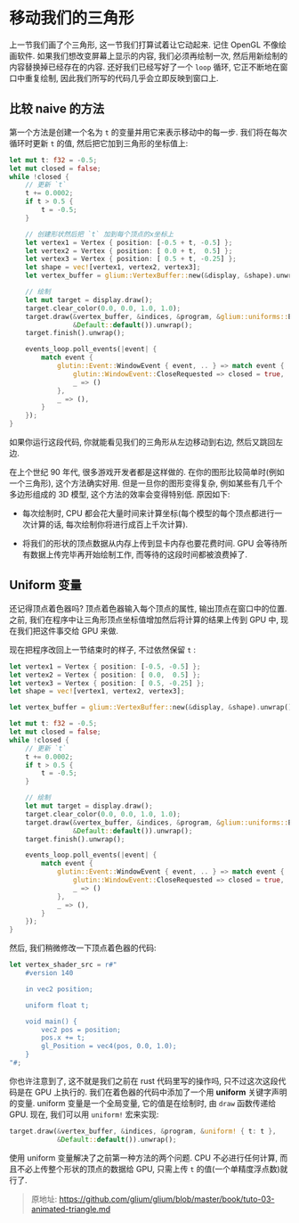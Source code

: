 # 移动我们的三角形

上一节我们画了个三角形, 这一节我们打算试着让它动起来. 记住 OpenGL 不像绘画软件. 如果我们想改变屏幕上显示的内容, 我们必须再绘制一次, 然后用新绘制的内容替换掉已经存在的内容. 还好我们已经写好了一个 `loop` 循环, 它正不断地在窗口中重复绘制, 因此我们所写的代码几乎会立即反映到窗口上.

## 比较 naive 的方法

第一个方法是创建一个名为 `t` 的变量并用它来表示移动中的每一步. 我们将在每次循环时更新 `t` 的值, 然后把它加到三角形的坐标值上:

```rust
let mut t: f32 = -0.5;
let mut closed = false;
while !closed {
    // 更新 `t`
    t += 0.0002;
    if t > 0.5 {
        t = -0.5;
    }

    // 创建形状然后把 `t` 加到每个顶点的x坐标上
    let vertex1 = Vertex { position: [-0.5 + t, -0.5] };
    let vertex2 = Vertex { position: [ 0.0 + t,  0.5] };
    let vertex3 = Vertex { position: [ 0.5 + t, -0.25] };
    let shape = vec![vertex1, vertex2, vertex3];
    let vertex_buffer = glium::VertexBuffer::new(&display, &shape).unwrap();

    // 绘制
    let mut target = display.draw();
    target.clear_color(0.0, 0.0, 1.0, 1.0);
    target.draw(&vertex_buffer, &indices, &program, &glium::uniforms::EmptyUniforms,
                &Default::default()).unwrap();
    target.finish().unwrap();

    events_loop.poll_events(|event| {
        match event {
            glutin::Event::WindowEvent { event, .. } => match event {
                glutin::WindowEvent::CloseRequested => closed = true,
                _ => ()
            },
            _ => (),
        }
    });
}
```

如果你运行这段代码, 你就能看见我们的三角形从左边移动到右边, 然后又跳回左边.

在上个世纪 90 年代, 很多游戏开发者都是这样做的. 在你的图形比较简单时(例如一个三角形), 这个方法确实好用. 但是一旦你的图形变得复杂, 例如某些有几千个多边形组成的 3D 模型, 这个方法的效率会变得特别低. 原因如下:

- 每次绘制时, CPU 都会花大量时间来计算坐标(每个模型的每个顶点都进行一次计算的话, 每次绘制你将进行成百上千次计算).

- 将我们的形状的顶点数据从内存上传到显卡内存也要花费时间. GPU 会等待所有数据上传完毕再开始绘制工作, 而等待的这段时间都被浪费掉了.

## Uniform 变量

还记得顶点着色器吗? 顶点着色器输入每个顶点的属性, 输出顶点在窗口中的位置. 之前, 我们在程序中让三角形顶点坐标值增加然后将计算的结果上传到 GPU 中, 现在我们把这件事交给 GPU 来做.

现在把程序改回上一节结束时的样子, 不过依然保留 `t` :

```rust
let vertex1 = Vertex { position: [-0.5, -0.5] };
let vertex2 = Vertex { position: [ 0.0,  0.5] };
let vertex3 = Vertex { position: [ 0.5, -0.25] };
let shape = vec![vertex1, vertex2, vertex3];

let vertex_buffer = glium::VertexBuffer::new(&display, &shape).unwrap();

let mut t: f32 = -0.5;
let mut closed = false;
while !closed {
    // 更新 `t`
    t += 0.0002;
    if t > 0.5 {
        t = -0.5;
    }

    // 绘制
    let mut target = display.draw();
    target.clear_color(0.0, 0.0, 1.0, 1.0);
    target.draw(&vertex_buffer, &indices, &program, &glium::uniforms::EmptyUniforms,
                &Default::default()).unwrap();
    target.finish().unwrap();

    events_loop.poll_events(|event| {
        match event {
            glutin::Event::WindowEvent { event, .. } => match event {
                glutin::WindowEvent::CloseRequested => closed = true,
                _ => ()
            },
            _ => (),
        }
    });
}
```

然后, 我们稍微修改一下顶点着色器的代码:

```rust
let vertex_shader_src = r#"
    #version 140

    in vec2 position;

    uniform float t;

    void main() {
        vec2 pos = position;
        pos.x += t;
        gl_Position = vec4(pos, 0.0, 1.0);
    }
"#;
```

你也许注意到了, 这不就是我们之前在 rust 代码里写的操作吗, 只不过这次这段代码是在 GPU 上执行的. 我们在着色器的代码中添加了一个用 **uniform** 关键字声明的变量. uniform 变量是一个全局变量, 它的值是在绘制时, 由 `draw` 函数传递给 GPU. 现在, 我们可以用 `uniform!` 宏来实现:

```rust
target.draw(&vertex_buffer, &indices, &program, &uniform! { t: t },
            &Default::default()).unwrap();
```

使用 uniform 变量解决了之前第一种方法的两个问题. CPU 不必进行任何计算, 而且不必上传整个形状的顶点的数据给 GPU, 只需上传 `t` 的值(一个单精度浮点数)就行了.

> 原地址: <https://github.com/glium/glium/blob/master/book/tuto-03-animated-triangle.md>
